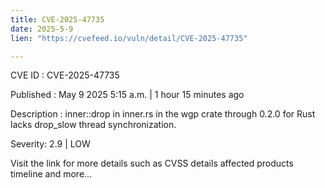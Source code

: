 ```yaml
---
title: CVE-2025-47735
date: 2025-5-9
lien: "https://cvefeed.io/vuln/detail/CVE-2025-47735"

---
```


CVE ID : CVE-2025-47735

Published :  May 9
2025
5:15 a.m. | 1 hour
15 minutes ago

Description : inner::drop in inner.rs in the wgp crate through 0.2.0 for Rust lacks drop_slow thread synchronization.

Severity: 2.9 | LOW

Visit the link for more details
such as CVSS details
affected products
timeline
and more...
